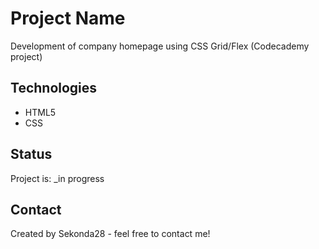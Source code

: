 # Project Name
Development of company homepage using CSS Grid/Flex (Codecademy project)

## Technologies
* HTML5
* CSS

## Status
Project is: _in progress

## Contact
Created by Sekonda28 - feel free to contact me!